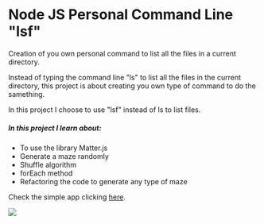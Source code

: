 # Node JS Personal Command Line "lsf"

Creation of you own personal command to list all the files in a current directory.

Instead of typing the command line "ls" to list all the files in the current directory, this project is about creating you own type of command to do the samething. 


In this project I choose to use "lsf" instead of ls to list files.


##### In this project I learn about:
* To use the library Matter.js
* Generate a maze randomly
* Shuffle algorithm
* forEach method
* Refactoring the code to generate any type of maze


Check the simple app clicking [here](https://richardbmk.github.io/mazegame/).


![](maze.JPG)
